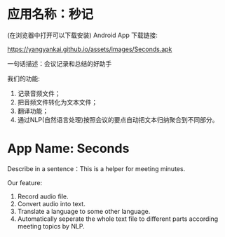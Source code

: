 # 应用名称：秒记

(在浏览器中打开可以下载安装)
Android App 下载链接:

https://yangyankai.github.io/assets/images/Seconds.apk


一句话描述：会议记录和总结的好助手

我们的功能:

1. 记录音频文件；
2. 把音频文件转化为文本文件；
3. 翻译功能；
4. 通过NLP(自然语言处理)按照会议的要点自动把文本归纳聚合到不同部分。


# App Name: Seconds

Describe in a sentence：This is a helper for meeting minutes.

Our feature:

1. Record audio file.
2. Convert audio into text.
3. Translate a language to some other language.
4. Automatically seperate the whole text file to different parts according meeting topics by NLP.




